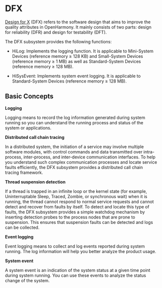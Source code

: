 # DFX<a name="EN-US_TOPIC_0000001075771948"></a>

[Design for X](https://en.wikipedia.org/wiki/Design_for_X)  \(DFX\) refers to the software design that aims to improve the quality attributes in OpenHarmony. It mainly consists of two parts: design for reliability \(DFR\) and design for testability \(DFT\).

The DFX subsystem provides the following functions:

-   HiLog: Implements the logging function. It is applicable to Mini-System Devices \(reference memory ≥ 128 KB\) and Small-System Devices \(reference memory ≥ 1 MB\) as well as Standard-System Devices \(reference memory ≥ 128 MB\).

-   HiSysEvent: Implements system event logging. It is applicable to Standard-System Devices \(reference memory ≥ 128 MB\).

## Basic Concepts<a name="section5635178134811"></a>

**Logging**

Logging means to record the log information generated during system running so you can understand the running process and status of the system or applications.

**Distributed call chain tracing**

In a distributed system, the initiation of a service may involve multiple software modules, with control commands and data transmitted over intra-process, inter-process, and inter-device communication interfaces. To help you understand such complex communication processes and locate service faults efficiently, the DFX subsystem provides a distributed call chain tracing framework.

**Thread suspension detection**

If a thread is trapped in an infinite loop or the kernel state \(for example, Uninterruptable Sleep, Traced, Zombie, or synchronous wait\) when it is running, the thread cannot respond to normal service requests and cannot detect and recover from faults by itself. To detect and locate this type of faults, the DFX subsystem provides a simple watchdog mechanism by inserting detection probes to the process nodes that are prone to suspension. This ensures that suspension faults can be detected and logs can be collected.

**Event logging**

Event logging means to collect and log events reported during system running. The log information will help you better analyze the product usage.

**System event**

A system event is an indication of the system status at a given time point during system running. You can use these events to analyze the status change of the system.

